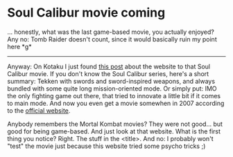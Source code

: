 # Soul Calibur movie coming

... honestly, what was the last game-based movie, you actually enjoyed? Any no: Tomb Raider doesn't count, since it would basically ruin my point here \*g\*

-------------------------------



Anyway: On Kotaku I just found [this post](http://www.kotaku.com/gaming/soul-calibur/soul-calibur-movie-site-up-156697.php) about the website to that Soul Calibur movie. If you don't know the Soul Calibur series, here's a short summary: Tekken with swords and sword-inspired weapons, and always bundled with some quite long mission-oriented mode. Or simply put: IMO the only fighting game out there, that tried to innovate a little bit if it comes to main mode. And now you even get a movie somewhen in 2007 according to the [official website](http://www.soulcaliburthemovie.com/).



Anybody remembers the Mortal Kombat movies? They were not good... but good for being game-based. And just look at that website. What is the first thing you notice? Right. The stuff in the &lt;title&gt;. And no: I probably won't "test" the movie just because this website tried some psycho tricks ;)